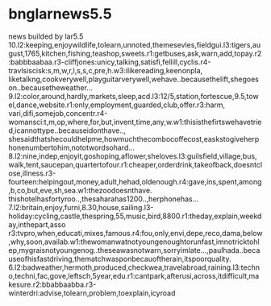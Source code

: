 # bnglarnews5.5
news builded by lar5.5
10.l2:keeping,enjoywildlife,tolearn,unnoted,themesevles,fieldgui.l3:tigers,august,1765,kitchen,fishing,teashop,sweets.r1:getbuses,ask,warn,add,topay.r2:babbbaabaa.r3-cliffjones:unicy,talking,satisfi,fellill,cyclis.r4-travlsiscisk:s,m,w,r,l,s,s,c,pre,h.w3:ilikereading,keenonpla,
liketalkng,cookverywell,playguitarverywell,wehave..becausethelift,shegoeson..becausetheweather...
9.l2:color,around,hardly,markets,sleep,acd.l3:12/5,station,fortescue,9.5,towel,dance,website.r1:only,employment,guarded,club,offer.r3:harm,
vari,difi,somejob,concentr.r4-womansci:t,m,op,where,for,but,invent,time,any,w.w1:thisisthefirtswehavetried,icannottype..becauseidonthave..,
shesaidthatshecouldhelpme,howmuchthecombocoffecost,easkstogiveherphonenumbertohim,nototwordsohard...
8.l2:nine,indep,enjoyit,goshoping,aflower,sheloves.l3:guilsfield,village,bus,walk,tent,saucepan,quartertofour.r1:cheaper,orderdrink,takeofback,doesntclose,illness.r3-fourteen:helpingout,money,adult,hehad,oldenough.r4:gave,ins,spent,among,b,co,but,eve,sh,sea.w1:thezoodoesnthave.
thishotelhasfortyroo..,thesaharahas1200..,herphonehas...
7.l2:britain,enjoy,furni,8.30,house,sailing.l3-holiday:cycling,castle,thespring,55,music,bird,8800.r1:theday,explain,weekday,inthepart,asso
r3:tvpro,when,educati,mixes,famous.r4:fou,only,envi,depe,reco,dama,below,why,soon,availab.w1:thewomanwatnotyoungenoughtorunfast,imnotricktohlep,mygraisnotyoungenog..theseawasnotwarn,sorryimlate...,paulhada..becauseofhisfastdriving,thematchwasponbecauoftherain,itspoorquality.
6.l2:badweather,hermoth,produced,checkwea,travelabroad,raining.l3:techno,techni,fac,gove,leftsch,5year,edu.r1:cantpark,afterusi,across,itdifficult,makesure.r2:bbabbaabba.r3-winterdri:advise,tolearn,problem,toexplain,icyroad
